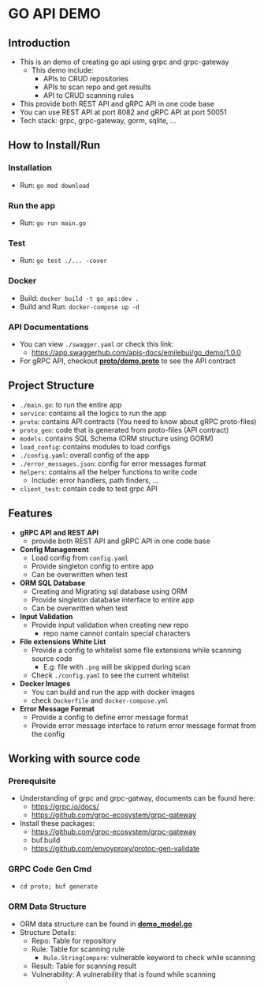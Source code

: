 # GO API DEMO

## Introduction

- This is an demo of creating go api using grpc and grpc-gateway
  - This demo include:
    - APIs to CRUD repositories
    - APIs to scan repo and get results
    - API to CRUD scanning rules
- This provide both REST API and gRPC API in one code base
- You can use REST API at port 8082 and gRPC API at port 50051
- Tech stack: grpc, grpc-gateway, gorm, sqlite, ...

## How to Install/Run

### Installation
- Run: `go mod download`

### Run the app
- Run: `go run main.go`

### Test
- Run: `go test ./... -cover`

### Docker
- Build: `docker build -t go_api:dev .`
- Build and Run: `docker-compose up -d`

### API Documentations
- You can view `./swagger.yaml` or check this link:
  - https://app.swaggerhub.com/apis-docs/emilebui/go_demo/1.0.0
- For gRPC API, checkout [**proto/demo.proto**](./proto/demo.proto) to see the API contract

## Project Structure

- `./main.go`: to run the entire app
- `service`: contains all the logics to run the app
- `proto`: contains API contracts (You need to know about gRPC proto-files)
- `proto_gen`: code that is generated from proto-files (API contract)
- `models`: contains SQL Schema (ORM structure using GORM)
- `load_config`: contains modules to load configs
- `./config.yaml`: overall config of the app
- `./error_messages.json`: config for error messages format
- `helpers`: contains all the helper functions to write code
  - Include: error handlers, path finders, ...
- `client_test`: contain code to test grpc API

## Features
- **gRPC API and REST API**
  - provide both REST API and gRPC API in one code base
- **Config Management**
  - Load config from `config.yaml`
  - Provide singleton config to entire app
  - Can be overwritten when test
- **ORM SQL Database**
  - Creating and Migrating sql database using ORM
  - Provide singleton database interface to entire app
  - Can be overwritten when test
- **Input Validation**
  - Provide input validation when creating new repo
    - repo name cannot contain special characters
- **File extensions White List**
  - Provide a config to whitelist some file extensions while scanning source code
    - E.g: file with `.png` will be skipped during scan
  - Check `./config.yaml` to see the current whitelist
- **Docker Images**
  - You can build and run the app with docker images
  - check `Dockerfile` and `docker-compose.yml`
- **Error Message Format**
  - Provide a config to define error message format
  - Provide error message interface to return error message format from the config

## Working with source code

### Prerequisite

- Understanding of grpc and grpc-gatway, documents can be found here:
  - https://grpc.io/docs/
  - https://github.com/grpc-ecosystem/grpc-gateway
- Install these packages:
  - https://github.com/grpc-ecosystem/grpc-gateway
  - buf.build
  - https://github.com/envoyproxy/protoc-gen-validate

### GRPC Code Gen Cmd
- `cd proto; buf generate`

### ORM Data Structure
- ORM data structure can be found in [**demo_model.go**](./models/demo_model.go)
- Structure Details:
  - Repo: Table for repository
  - Rule: Table for scanning rule
    - `Rule.StringCompare`: vulnerable keyword to check while scanning
  - Result: Table for scanning result
  - Vulnerability: A vulnerability that is found while scanning
